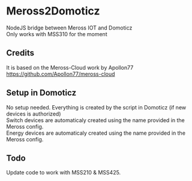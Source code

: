 # Meross2Domoticz
NodeJS bridge between Meross IOT and Domoticz<br />
Only works with MSS310 for the moment<br />

## Credits
It is based on the Meross-Cloud work by Apollon77
https://github.com/Apollon77/meross-cloud

## Setup in Domoticz
No setup needed. Everything is created by the script in Domoticz (if new devices is authorized)<br />
Switch devices are automaticaly created using the name provided in the Meross config.<br />
Energy devices are automaticaly created using the name provided in the Meross config.<br />

## Todo
Update code to work with MSS210 & MSS425.<br />

